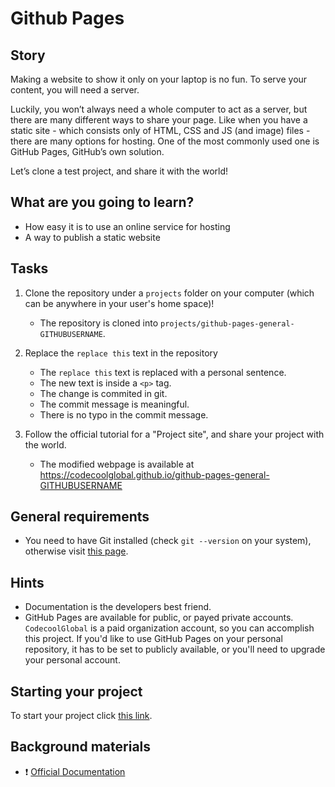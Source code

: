 # Github Pages

## Story

Making a website to show it only on your laptop is no fun.
To serve your content, you will need a server. 

Luckily, you won’t always need a whole computer to act as a server, 
but there are many different ways to share your page. 
Like when you have a static site - which consists only of HTML, CSS and JS (and image) files - 
there are many options for hosting. One of the most commonly used one is GitHub Pages, 
GitHub’s own solution.

Let’s clone a test project, and share it with the world!

## What are you going to learn?

- How easy it is to use an online service for hosting
- A way to publish a static website

## Tasks

1. Clone the repository under a `projects` folder on your computer (which can be anywhere in your user's home space)!
    - The repository is cloned into `projects/github-pages-general-GITHUBUSERNAME`.

2. Replace the `replace this` text in the repository
    - The `replace this` text is replaced with a personal sentence.
    - The new text is inside a `<p>` tag.
    - The change is commited in git.
    - The commit message is meaningful.
    - There is no typo in the commit message.

3. Follow the official tutorial for a "Project site", and share your project with the world.
    - The modified webpage is available at https://codecoolglobal.github.io/github-pages-general-GITHUBUSERNAME

## General requirements

- You need to have Git installed (check `git --version` on your system), otherwise visit [this page](https://git-scm.com/downloads).

## Hints

- Documentation is the developers best friend.
- GitHub Pages are available for public, or payed private accounts.
  `CodecoolGlobal` is a paid organization account, so you can accomplish this project.
  If you'd like to use GitHub Pages on your personal repository, it has to be set to publicly available, 
  or you'll need to upgrade your personal account.

## Starting your project

To start your project click [this link](https://journey.code.cool/v2/project/solo/blueprint/github-pages/general).

## Background materials

- :exclamation: [Official Documentation](https://pages.github.com/)
